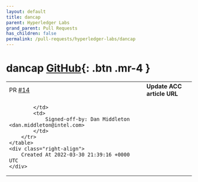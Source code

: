 ```yaml
---
layout: default
title: dancap
parent: Hyperledger Labs
grand_parent: Pull Requests
has_children: false
permalink: /pull-requests/hyperledger-labs/dancap
---
```


# dancap <span class="fs-3 right-align">[GitHub](https://github.com/hyperledger-labs/dancap){: .btn .mr-4 }</span>


<div>
    <table>
        <tr>
            <td>
                PR <a href="https://github.com/hyperledger-labs/dancap/pull/14" class=".btn">#14</a>
            </td>
            <td>
                <b>
                    Update ACC article URL
                </b>
            </td>
        </tr>
        <tr>
            <td>
                
            </td>
            <td>
                Signed-off-by: Dan Middleton <dan.middleton@intel.com>
            </td>
        </tr>
    </table>
    <div class="right-align">
        Created At 2022-03-30 21:39:16 +0000 UTC
    </div>
</div>

